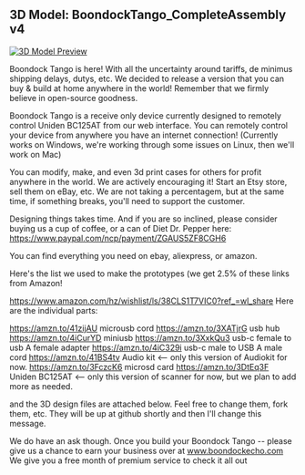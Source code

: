 ## 3D Model: BoondockTango_CompleteAssembly v4
[![3D Model Preview](https://github.com/user-attachments/assets/ce1674d1-0fea-459d-8531-50969a107050)](https://github.com/Boondock-Echo/Boondock-Hardware/blob/main/Boondock-Tango/3DFiles/BoondockTango_CompleteAssembly%20v4.stl)

Boondock Tango is here! With all the uncertainty around tariffs, de minimus shipping delays, dutys, etc.  We decided to release a version that you can buy & build at home anywhere in the world!  Remember that we firmly believe in open-source goodness. 

Boondock Tango is a receive only device currently designed to remotely control Uniden BC125AT from our web interface.  You can remotely control your device from anywhere you have an internet connection!  (Currently works on Windows, we're working through some issues on Linux, then we'll work on Mac)

You can modify, make, and even 3d print cases for others for profit anywhere in the world. We are actively encouraging it!  Start an Etsy store, sell them on eBay, etc.  We are not taking a percentagem, but at the same time, if something breaks, you'll need to support the customer.

Designing things takes time.  And if you are so inclined, please consider buying us a cup of coffee, or a can of Diet Dr. Pepper here:
https://www.paypal.com/ncp/payment/ZGAUS5ZF8CGH6

You can find everything you need on ebay, aliexpress, or amazon.

Here's the list we used to make the prototypes (we get 2.5% of these links from Amazon!

https://www.amazon.com/hz/wishlist/ls/38CLS1T7VIC0?ref_=wl_share
Here are the individual parts:

https://amzn.to/41zijAU microusb cord 
https://amzn.to/3XATjrG usb hub 
https://amzn.to/4iCurYD miniusb 
https://amzn.to/3XxkQu3 usb-c female to usb A female adapter
https://amzn.to/4iC329i usb-c male to USB A male cord
https://amzn.to/41BS4tv Audio kit <-- only this version of Audiokit for now.
https://amzn.to/3FczcK6 microsd card
https://amzn.to/3DtEq3F Uniden BC125AT <-- only this version of scanner for now, but we plan to add more as needed.

and the 3D design files are attached below.  Feel free to change them, fork them, etc.  They will be up at github shortly and then I'll change this message.

We do have an ask though.  Once you build your Boondock Tango -- please give us a chance to earn your business over at www.boondockecho.com  We give you a free month of premium service to check it all out